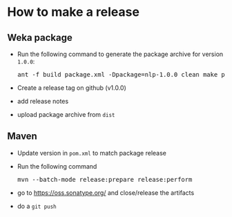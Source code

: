 How to make a release
=====================

Weka package
------------

* Run the following command to generate the package archive for version `1.0.0`:

  <pre>
  ant -f build_package.xml -Dpackage=nlp-1.0.0 clean make_package
  </pre>

* Create a release tag on github (v1.0.0)
* add release notes
* upload package archive from `dist`


Maven
-----

* Update version in `pom.xml` to match package release

* Run the following command

  <pre>
  mvn --batch-mode release:prepare release:perform
  </pre>

* go to https://oss.sonatype.org/ and close/release the artifacts

* do a `git push`

